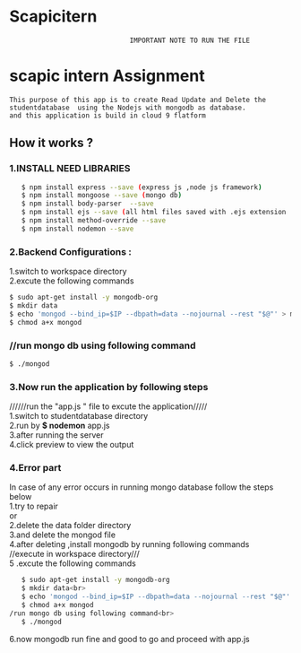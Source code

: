 # Scapicitern
                                  IMPORTANT NOTE TO RUN THE FILE
  
  # scapic intern Assignment
    This purpose of this app is to create Read Update and Delete the studentdatabase  using the Nodejs with mongodb as database.
    and this application is build in cloud 9 flatform
  ## How it works ?
   ### 1.INSTALL NEED LIBRARIES
```sh
   $ npm install express --save (express js ,node js framework)
   $ npm install mongoose --save (mongo db)
   $ npm install body-parser  --save  
   $ npm install ejs --save (all html files saved with .ejs extension
   $ npm install method-override --save
   $ npm install nodemon --save
   ```    
  ### 2.Backend Configurations :
   1.switch to workspace directory<br>
   2.excute the following commands<br>
   ```sh
   $ sudo apt-get install -y mongodb-org
   $ mkdir data
   $ echo 'mongod --bind_ip=$IP --dbpath=data --nojournal --rest "$@"' > mongod
   $ chmod a+x mongod
   ```
   ### //run mongo db using following command
   ```sh
   $ ./mongod
   ```       
  ### 3.Now run the application by following steps
   //////run the "app.js " file to excute the application/////<br>
       1.switch to studentdatabase directory<br>
       2.run by <strong> $ nodemon</strong> app.js<br>
       3.after running the server<br>
       4.click preview to view the output<br>
          
  ### 4.Error part
  In case of  any error occurs in running mongo database follow the steps below<br>
   1.try to repair<br>
         or<br>
   2.delete the data folder directory<br>
   3.and delete the mongod file<br>
   4.after deleting ,install mongodb by running following commands<br>
       //execute in workspace directory///<br>
   5 .excute the following commands<br>
   ```sh
      $ sudo apt-get install -y mongodb-org
      $ mkdir data<br>
      $ echo 'mongod --bind_ip=$IP --dbpath=data --nojournal --rest "$@"' > mongod
      $ chmod a+x mongod
   /run mongo db using following command<br>
      $ ./mongod
   ```
   6.now mongodb run fine and good to go and proceed with app.js<br>
              
          
    
 

